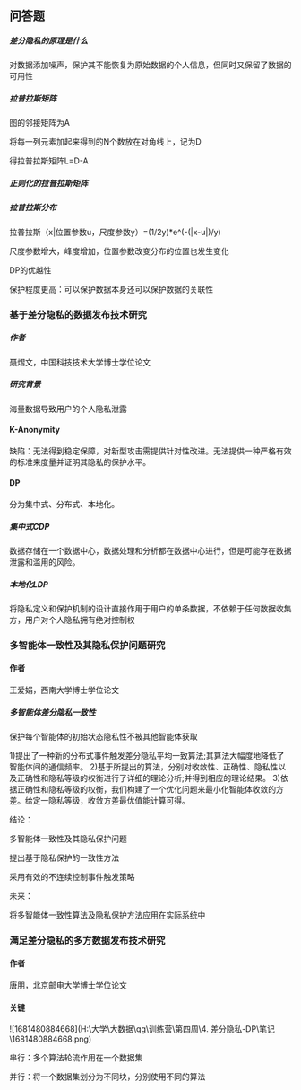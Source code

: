 ## 问答题

##### 差分隐私的原理是什么

对数据添加噪声，保护其不能恢复为原始数据的个人信息，但同时又保留了数据的可用性

##### 拉普拉斯矩阵

图的邻接矩阵为A

将每一列元素加起来得到的N个数放在对角线上，记为D

得拉普拉斯矩阵L=D-A

##### 正则化的拉普拉斯矩阵

##### 拉普拉斯分布

拉普拉斯（x|位置参数u，尺度参数y）=(1/2y)*e^(-(|x-u|)/y)

尺度参数增大，峰度增加，位置参数改变分布的位置也发生变化

DP的优越性

保护程度更高：可以保护数据本身还可以保护数据的关联性

### 基于差分隐私的数据发布技术研究

##### 作者

聂熠文，中国科技技术大学博士学位论文

##### 研究背景

海量数据导致用户的个人隐私泄露

#### K-Anonymity

缺陷：无法得到稳定保障，对新型攻击需提供针对性改进。无法提供一种严格有效的标准来度量并证明其隐私的保护水平。

#### DP

分为集中式、分布式、本地化。

##### 集中式CDP

数据存储在一个数据中心，数据处理和分析都在数据中心进行，但是可能存在数据泄露和滥用的风险。

##### 本地化LDP

将隐私定义和保护机制的设计直接作用于用户的单条数据，不依赖于任何数据收集方，用户对个人隐私拥有绝对控制权

### 多智能体一致性及其隐私保护问题研究

#### 作者

王爱娟，西南大学博士学位论文

##### 多智能体差分隐私一致性

保护每个智能体的初始状态隐私性不被其他智能体获取

1)提出了一种新的分布式事件触发差分隐私平均一致算法;其算法大幅度地降低了智能体间的通信频率。
2)基于所提出的算法，分别对收敛性、正确性、隐私性以及正确性和隐私等级的权衡进行了详细的理论分析;并得到相应的理论结果。
3)依据正确性和隐私等级的权衡，我们构建了一个优化问题来最小化智能体收敛的方差。给定一隐私等级，收敛方差最优值能计算可得。

结论：

多智能体一致性及其隐私保护问题

提出基于隐私保护的一致性方法

采用有效的不连续控制事件触发策略

未来：

将多智能体一致性算法及隐私保护方法应用在实际系统中

### 满足差分隐私的多方数据发布技术研究

#### 作者

唐朋，北京邮电大学博士学位论文

#### 关键

![1681480884668](H:\大学\大数据\qg\训练营\第四周\4. 差分隐私-DP\笔记\1681480884668.png)

串行：多个算法轮流作用在一个数据集

并行：将一个数据集划分为不同块，分别使用不同的算法

